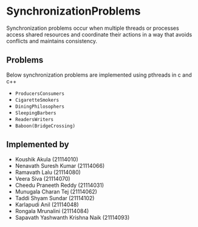 # SynchronizationProblems
Synchronization problems occur when multiple threads or processes access shared resources and coordinate their actions in a way that avoids conflicts and maintains consistency.
## Problems
Below synchronization problems are implemented using pthreads in c and c++
- `ProducersConsumers` <br>
- `CigaretteSmokers` <br>
- `DiningPhilosophers` <br>
- `SleepingBarbers` <br>
- `ReadersWriters` <br>
- `Baboon(BridgeCrossing)`

## Implemented by 
- Koushik Akula (21114010)
- Nenavath Suresh Kumar (21114066)
- Ramavath Lalu (21114080)
- Veera Siva (21114070)
- Cheedu Praneeth Reddy (21114031)
- Munugala Charan Tej (21114062)
- Taddi Shyam Sundar (21114102)
- Karlapudi Anil (21114048)
- Rongala Mrunalini (21114084)
- Sapavath Yashwanth Krishna Naik (21114093)
